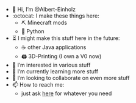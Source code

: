- :wave: Hi, I’m @Albert-Einholz
- :octocat: I make these things here:
  - :pick: Minecraft mods
  - :snake: Python
- :hourglass_flowing_sand: I might make this stuff here in the future:
  - :coffee: other Java applications
  - :printer: 3D-Printing (I own a V0 now)
- :eyes: I’m interested in various stuff
- :seedling: I’m currently learning more stuff
- :revolving_hearts: I’m looking to collaborate on even more stuff
- :mailbox: How to reach me:
  -  just ask [here](https://github.com/Albert-Einholz/Albert-Einholz/discussions/categories/general) for whatever you need
